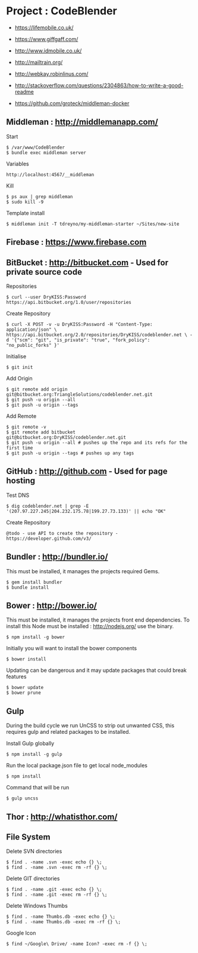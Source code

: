 # Project : CodeBlender

- https://lifemobile.co.uk/
- https://www.giffgaff.com/
- http://www.idmobile.co.uk/
- http://mailtrain.org/
- http://webkay.robinlinus.com/
- http://stackoverflow.com/questions/2304863/how-to-write-a-good-readme

- https://github.com/groteck/middleman-docker

## Middleman : http://middlemanapp.com/

Start

    $ /var/www/CodeBlender
    $ bundle exec middleman server

Variables

    http://localhost:4567/__middleman

Kill

    $ ps aux | grep middleman
    $ sudo kill -9

Template install

    $ middleman init -T tdreyno/my-middleman-starter ~/Sites/new-site

## Firebase : https://www.firebase.com

## BitBucket : http://bitbucket.com - Used for private source code

Repositories

    $ curl --user DryKISS:Password https://api.bitbucket.org/1.0/user/repositories

Create Repository

    $ curl -X POST -v -u DryKISS:Password -H "Content-Type: application/json" \ https://api.bitbucket.org/2.0/repositories/DryKISS/codeblender.net \ -d '{"scm": "git", "is_private": "true", "fork_policy": "no_public_forks" }'

Initialise

    $ git init

Add Origin

    $ git remote add origin git@bitbucket.org:TriangleSolutions/codeblender.net.git
    $ git push -u origin --all
    $ git push -u origin --tags

Add Remote

    $ git remote -v
    $ git remote add bitbucket git@bitbucket.org:DryKISS/codeblender.net.git
    $ git push -u origin --all # pushes up the repo and its refs for the first time
    $ git push -u origin --tags # pushes up any tags

## GitHub : http://github.com - Used for page hosting

Test DNS

    $ dig codeblender.net | grep -E '(207.97.227.245|204.232.175.78|199.27.73.133)' || echo "OK"

Create Repository

    @todo - use API to create the repository - https://developer.github.com/v3/

## Bundler : http://bundler.io/

This must be installed, it manages the projects required Gems.

    $ gem install bundler
    $ bundle install

## Bower : http://bower.io/

This must be installed, it manages the projects front end dependencies. To install
this Node must be installed : http://nodejs.org/ use the binary.

    $ npm install -g bower

Initially you will want to install the bower components

    $ bower install

Updating can be dangerous and it may update packages that could break features

    $ bower update
    $ bower prune

## Gulp

During the build cycle we run UnCSS to strip out unwanted CSS, this requires
gulp and related packages to be installed.

Install Gulp globally

    $ npm install -g gulp

Run the local package.json file to get local node_modules

    $ npm install

Command that will be run

    $ gulp uncss

## Thor : http://whatisthor.com/

## File System

Delete SVN directories

    $ find . -name .svn -exec echo {} \;
    $ find . -name .svn -exec rm -rf {} \;

Delete GIT directories

    $ find . -name .git -exec echo {} \;
    $ find . -name .git -exec rm -rf {} \;

Delete Windows Thumbs

    $ find . -name Thumbs.db -exec echo {} \;
    $ find . -name Thumbs.db -exec rm -rf {} \;

Google Icon

    $ find ~/Google\ Drive/ -name Icon? -exec rm -f {} \;
